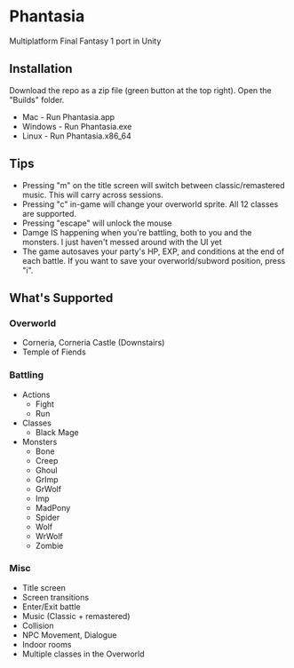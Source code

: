 # Phantasia
Multiplatform Final Fantasy 1 port in Unity

## Installation
Download the repo as a zip file (green button at the top right). Open the "Builds" folder.
- Mac - Run Phantasia.app
- Windows - Run Phantasia.exe
- Linux - Run Phantasia.x86_64

## Tips
- Pressing "m" on the title screen will switch between classic/remastered music. This will carry across sessions.
- Pressing "c" in-game will change your overworld sprite. All 12 classes are supported.
- Pressing "escape" will unlock the mouse
- Damge IS happening when you're battling, both to you and the monsters. I just haven't messed around with the UI yet
- The game autosaves your party's HP, EXP, and conditions at the end of each battle. If you want to save your overworld/subword position, press "i".

## What's Supported

### Overworld
- Corneria, Corneria Castle (Downstairs)
- Temple of Fiends

### Battling
- Actions
  - Fight
  - Run
- Classes
  - Black Mage
- Monsters
  - Bone
  - Creep
  - Ghoul
  - GrImp
  - GrWolf
  - Imp
  - MadPony
  - Spider
  - Wolf
  - WrWolf
  - Zombie
### Misc
  - Title screen
  - Screen transitions
  - Enter/Exit battle
  - Music (Classic + remastered)
  - Collision
  - NPC Movement, Dialogue
  - Indoor rooms
  - Multiple classes in the Overworld
